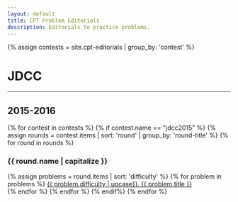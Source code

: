 ```yaml
---
layout: default
title: CPT Problem Editorials
description: Editorials to practice problems.
---
```


{% assign contests = site.cpt-editorials | group_by: 'contest' %}

# JDCC

---

## 2015-2016
<div>
	{% for contest in contests %}
		{% if contest.name == "jdcc2015" %}
			{% assign rounds = contest.items | sort: 'round' | group_by: 'round-title' %}
			{% for round in rounds %}
				<h3>{{ round.name | capitalize }}</h3>
				{% assign problems = round.items | sort: 'difficulty' %}
				{% for problem in problems %}
					<a href="{{ problem.url }}">{{ problem.difficulty | upcase}}. {{ problem.title }}</a><br>
				{% endfor %}
			{% endfor %}
		{% endif%}
	{% endfor %}
</div>
